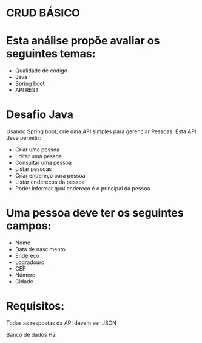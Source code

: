 # CRUD BÁSICO

# Esta análise propõe avaliar os seguintes temas:
<ul>

<li>Qualidade de código</li>

<li>Java</li>

<li>Spring boot</li>

<li>API REST</li>

</ul>


# Desafio Java

Usando Spring boot, crie uma API simples para gerenciar Pessoas. Esta API deve permitir: 
<ul>

<li>Criar uma pessoa</li>

<li>Editar uma pessoa</li>

<li>Consultar uma pessoa</li>

<li>Listar pessoas</li>

<li>Criar endereço para pessoa</li>

<li>Listar endereços da pessoa</li>

<li>Poder informar qual endereço é o principal da pessoa</li> 
</ul>

# Uma pessoa deve ter os seguintes campos:

<ul>

<li>Nome</li>

<li>Data de nascimento</li>

<li>Endereço</li>

<li>Logradouro</li>

<li>CEP</li>

<li>Número</li>

<li>Cidade</li>

</ul>

# Requisitos:

Todas as respostas da API devem ser JSON 

Banco de dados H2
